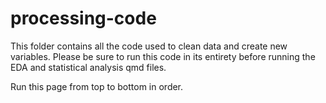 # processing-code

This folder contains all the code used to clean data and create new variables. Please be sure to run this code in its entirety before running the EDA and statistical analysis qmd files. 

Run this page from top to bottom in order.

